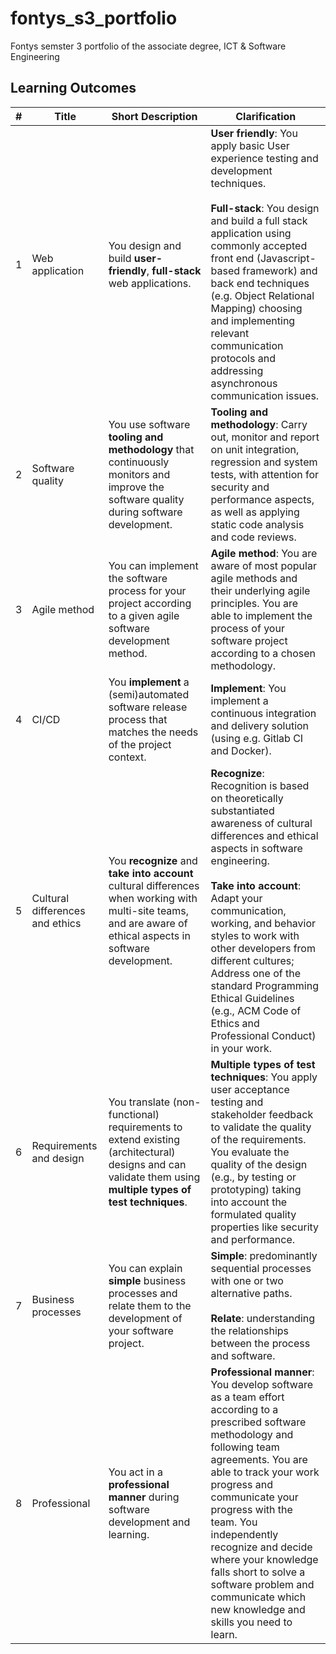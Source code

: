 # fontys_s3_portfolio
Fontys semster 3 portfolio of the associate degree, ICT &amp; Software Engineering

## Learning Outcomes
| # | Title | Short Description | Clarification |
|---|---|---|---|
| 1 | Web application | You design and build **user-friendly**, **full-stack** web applications. | **User friendly**: You apply basic User experience testing and development techniques. <br><br>**Full-stack**: You design and build a full stack application using commonly accepted front end (Javascript-based framework) and back end techniques (e.g. Object Relational Mapping) choosing and implementing relevant communication protocols and addressing asynchronous communication issues. |
| 2 | Software quality | You use software **tooling and methodology** that continuously monitors and improve the software quality during software development. | **Tooling and methodology**: Carry out, monitor and report on unit integration, regression and system tests, with attention for security and performance aspects, as well as applying static code analysis and code reviews. |
| 3 | Agile method | You can implement the software process for your project according to a given agile software development method. | **Agile method**: You are aware of most popular agile methods and their underlying agile principles. You are able to implement the process of your software project according to a chosen methodology. |
| 4 | CI/CD | You **implement** a (semi)automated software release process that matches the needs of the project context. | **Implement**: You implement a continuous integration and delivery solution (using e.g. Gitlab CI and Docker). |
| 5 | Cultural differences and ethics | You **recognize** and **take into account** cultural differences when working with multi-site teams, and are aware of ethical aspects in software development. | **Recognize**: Recognition is based on theoretically substantiated awareness of cultural differences and ethical aspects in software engineering. <br><br>**Take into account**: Adapt your communication, working, and behavior styles to work with other developers from different cultures; Address one of the standard Programming Ethical Guidelines (e.g., ACM Code of Ethics and Professional Conduct) in your work. |
| 6 | Requirements and design | You translate (non-functional) requirements to extend existing (architectural) designs and can validate them using **multiple types of test techniques**. | **Multiple types of test techniques**: You apply user acceptance testing and stakeholder feedback to validate the quality of the requirements. You evaluate the quality of the design (e.g., by testing or prototyping) taking into account the formulated quality properties like security and performance. |
| 7 | Business processes | You can explain **simple** business processes and relate them to the development of your software project. | **Simple**: predominantly sequential processes with one or two alternative paths. <br><br>**Relate**: understanding the relationships between the process and software. |
| 8 | Professional | You act in a **professional manner** during software development and learning. | **Professional manner**: You develop software as a team effort according to a prescribed software methodology and following team agreements. You are able to track your work progress and communicate your progress with the team. You independently recognize and decide where your knowledge falls short to solve a software problem and communicate which new knowledge and skills you need to learn. |
